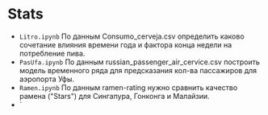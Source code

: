 # Stats
- `Litro.ipynb`
По данным Consumo_cerveja.csv определить каково сочетание влияния времени года и фактора конца недели на потребление пива.
- `PasUfa.ipynb`
По данным russian_passenger_air_cervice.csv построить модель временного ряда для предсказания кол-ва пассажиров для аэропорта Уфы.
- `Ramen.ipynb`
По данным ramen-rating нужно сравнить качество рамена ("Stars") для Сингапура, Гонконга и Малайзии.
- `

